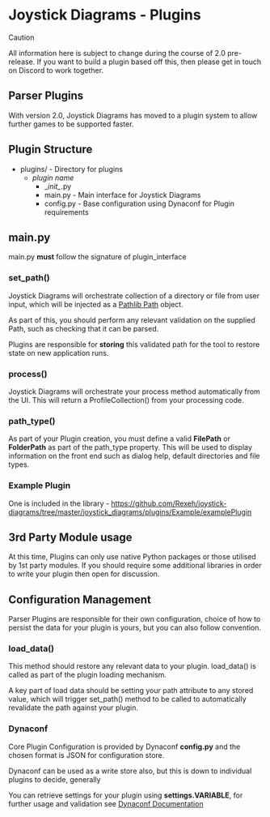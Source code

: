 # Joystick Diagrams - Plugins

> [!CAUTION]
> All information here is subject to change during the course of 2.0 pre-release. If you want to build a plugin based off this, then please get in touch on Discord to work together.

## Parser Plugins
With version 2.0, Joystick Diagrams has moved to a plugin system to allow further games to be supported faster.

## Plugin Structure
-  plugins/ - Directory for plugins
   - *plugin name*
     - \__init\__.py
     - main.py - Main interface for Joystick Diagrams
     - config.py - Base configuration using Dynaconf for Plugin requirements

## main.py
main.py **must** follow the signature of plugin_interface

### set_path()
Joystick Diagrams will orchestrate collection of a directory or file from user input, which will be injected as a [Pathlib Path](https://docs.python.org/3/library/pathlib.html) object.

As part of this, you should perform any relevant validation on the supplied Path, such as checking that it can be parsed.

Plugins are responsible for **storing** this validated path for the tool to restore state on new application runs.

### process()
Joystick Diagrams will orchestrate your process method automatically from the UI. This will return a ProfileCollection() from your processing code.

### path_type()
As part of your Plugin creation, you must define a valid **FilePath** or **FolderPath** as part of the path_type property. This will be used to display information on the front end such as dialog help, default directories and file types.

### Example Plugin
One is included in the library - https://github.com/Rexeh/joystick-diagrams/tree/master/joystick_diagrams/plugins/Example/examplePlugin


## 3rd Party Module usage
At this time, Plugins can only use native Python packages or those utilised by 1st party modules. If you should require some additional libraries in order to write your plugin then open for discussion.

## Configuration Management
Parser Plugins are responsible for their own configuration, choice of how to persist the data for your plugin is yours, but you can also follow convention.

### load_data()
This method should restore any relevant data to your plugin. load_data() is called as part of the plugin loading mechanism.

A key part of load data should be setting your path attribute to any stored value, which will trigger set_path() method to be called to automatically revalidate the path against your plugin.

### Dynaconf
Core Plugin Configuration is provided by Dynaconf **config.py** and the chosen format is JSON for configuration store.

Dynaconf can be used as a write store also, but this is down to individual plugins to decide, generally 

You can retrieve settings for your plugin using **settings.VARIABLE**, for further usage and validation see [Dynaconf Documentation](https://www.dynaconf.com/)